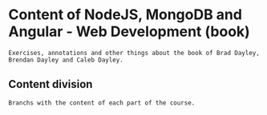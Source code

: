 # Content of NodeJS, MongoDB and Angular - Web Development (book)

    Exercises, annotations and other things about the book of Brad Dayley, Brendan Dayley and Caleb Dayley.

## Content division

    Branchs with the content of each part of the course.